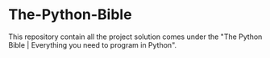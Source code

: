 # The-Python-Bible
This repository contain all the project solution comes under the "The Python Bible | Everything you need to program in Python".
